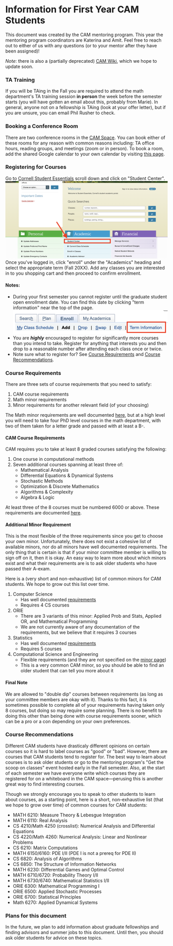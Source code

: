 # Information for First Year CAM Students

This document was created by the CAM mentoring program. This year the mentoring program coordinators are Katerina and Amit. Feel free to reach out to either of us with any questions (or to your mentor after they have been assigned)!

*Note*: there is also a (partially deprecated) [CAM Wiki](https://sites.google.com/cornell.edu/camwiki/home), which we hope to update soon.

### TA Training

If you will be TAing in the Fall you are required to attend the math department's TA training session **in person** the week before the semester starts (you will have gotten an email about this, probably from Marie). In general, anyone not on a fellowship is TAing (look at your offer letter), but if you are unsure, you can email Phil Rusher to check.

### Booking a Conference Room

There are two conference rooms in the [CAM Space](#map-of-cam-space-and-desk-suggestions). You can book either of these rooms for any reason with common reasons including: TA office hours, reading groups, and meetings (zoom or in person). To book a room, add the shared Google calendar to your own calendar by visiting [this page](https://sites.google.com/cornell.edu/camwiki/cam-community-resources/room-reservations).

### Registering for Courses

Go to [Cornell Student Essentials](https://studentessentials.cornell.edu/) scroll down and click on "Student Center".
![Screenshot of Student Essentials Page](/images/studentEssentialsScreenshot.png)
Once you've logged in, click "enroll" under the "Academics" heading and select the appropriate term (Fall 20XX). Add any classes you are interested in to you shopping cart and then proceed to confirm enrollment.

#### Notes:

- During your first semester you cannot register until the graduate student open enrollment date. You can find this date by clicking "term information" near the top of the page.
![term information link screenshot](/images/termInformation.png)
- You are ***highly*** encouraged to register for significantly more courses than you intend to take. Register for anything that interests you and then drop to a reasonable number after attending each class once or twice.
- Note sure what to register for? See [Course Requirements](#course-requirements) and [Course Recommendations](#course-recommendations).


### Course Requirements

There are three sets of course requirements that you need to satisfy:
1. CAM course requirements
2. Math minor requirements
3. Minor requirements for another relevant field (of your choosing)

The Math minor requirements are well documented [here](https://math.cornell.edu/math-minor-and-math-concentration), but at a high level you will need to take four PhD level courses in the math department, with two of them taken for a letter grade and passed with at least a B-.

#### CAM Course Requirements

CAM requires you to take at least 8 graded courses satisfying the following:
1. One course in computational methods
2. Seven additional courses spanning at least three of:
    - Mathematical Analysis
    - Differential Equations & Dynamical Systems
    - Stochastic Methods
    - Optimization & Discrete Mathematics
    - Algorithms & Complexity
    - Algebra & Logic

At least three of the 8 courses must be numbered 6000 or above. These requirements are documented [here](https://www.cam.cornell.edu/cam/academics/phd-program/requirements).

#### Additional Minor Requirement

This is the most flexible of the three requirements since you get to choose your own minor. Unfortunately, there does not exist a cohesive list of available minors, nor do all minors have well documented requirements. The only thing that is certain is that if your minor committee member is willing to sign off on it, then it is okay. An easy way to learn more about which minors exist and what their requirements are is to ask older students who have passed their A-exam.

Here is a (very short and non-exhaustive) list of common minors for CAM students. We hope to grow out this list over time.
1. Computer Science
    - Has well documented [requirements](https://www.cs.cornell.edu/phd/minor)
    - Requires 4 CS courses
2. ORIE
    - There are 3 variants of this minor: Applied Prob and Stats, Applied OR, and Mathematical Programming
    - We are not currently aware of any documentation of the requirements, but we believe that it requires 3 courses
4. Statistics
    - Has well documented [requirements](https://stat.cornell.edu/academics/phd/phd-minor-statistics)
    - Requires 5 courses
5. Computational Science and Engineering
    - Flexible requirements (and they are not specified on the [minor page](https://gradschool.cornell.edu/academics/fields-of-study/field/computational-science-and-engineering-minor/))
    - This is a very common CAM minor, so you should be able to find an older student that can tell you more about it

#### Final Note

We are allowed to "double dip" courses between requirements (as long as your committee members are okay with it). Thanks to this fact, it is sometimes possible to complete all of your requirements having taken only 8 courses, but doing so may require some planning. There is no benefit to doing this other than being done with course requirements sooner, which can be a pro or a con depending on your own preferences.

### Course Recommendations

Different CAM students have drasticaly different opinions on certain courses so it is hard to label courses as "good" or "bad". However, there are courses that CAM students tend to register for. The best way to learn about courses is to ask older students or go to the mentoring program's "Get the scoop on classes" event hosted early in the Fall semester. Also, at the start of each semester we have everyone write which courses they are registered for on a whiteboard in the CAM space—perusing this is another great way to find interesting courses.

Though we strongly encourage you to speak to other students to learn about courses, as a starting point, here is a short, non-exhaustive list (that we hope to grow over time) of common courses for CAM students:
- MATH 6210: Measure Theory & Lebesgue Integration
- MATH 6110: Real Analysis
- CS 4210/Math 4250 (crosslist): Numerical Analysis and Differential Equations
- CS 4220/Math 4260: Numerical Analysis: Linear and Nonlinear Problems
- CS 6210: Matrix Computations 
- MATH 6150/6160: PDE I/II (PDE I is not a prereq for PDE II)
- CS 6820: Analysis of Algorithms
- CS 6850: The Structure of Information Networks
- MATH 6230: Differential Games and Optimal Control
- MATH 6710/6720: Probability Theory I/II
- MATH 6730/6740: Mathematical Statistics I/II
- ORIE 6300: Mathematical Programming I
- ORIE 6500: Applied Stochastic Processes
- ORIE 6700: Statistical Principles
- Math 6270: Applied Dynamical Systems

### Plans for this document

In the future, we plan to add information about graduate fellowships and finding advisors and summer jobs to this document. Until then, you should ask older students for advice on these topics.
